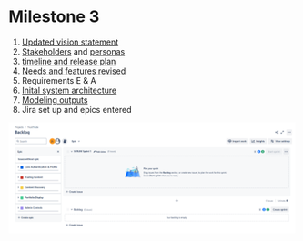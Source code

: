 # Milestone 3

1. [Updated vision statement](project_artifacts/VisionStatement.md)
2. [Stakeholders](project_artifacts/Stakeholders.md) and [personas](project_artifacts/Personas.md)
3. [timeline and release plan](project_artifacts/Timeline.md)
4. [Needs and features revised](project_artifacts/NeedsAndFeatures.md)
5. Requirements E & A
6. [Inital system architecture](project_artifacts/ArchitectureAndModels.md)
7. [Modeling outputs](project_artifacts/ArchitectureAndModels.md)
8. Jira set up and epics entered

![Jira board](project_artifacts/JiraBoardMilestone3.png)
